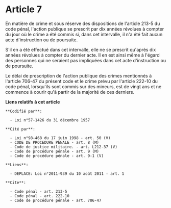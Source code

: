 # Article 7

En matière de crime et sous réserve des dispositions de l'article 213-5 du code pénal, l'action publique se prescrit par dix
années révolues à compter du jour où le crime a été commis si, dans cet intervalle, il n'a été fait aucun acte d'instruction
ou de poursuite.

S'il en a été effectué dans cet intervalle, elle ne se prescrit qu'après dix années révolues à compter du dernier acte. Il en
est ainsi même à l'égard des personnes qui ne seraient pas impliquées dans cet acte d'instruction ou de poursuite. 

Le délai de prescription de l'action publique des crimes mentionnés à l'article 706-47 du présent code et le crime prévu par
l'article 222-10 du code pénal, lorsqu'ils sont commis sur des mineurs, est de vingt ans et ne commence à courir qu'à partir
de la majorité de ces derniers.

**Liens relatifs à cet article**

	**Codifié par**:

	  - Loi n°57-1426 du 31 décembre 1957

	**Cité par**:

	  - Loi n°98-468 du 17 juin 1998 - art. 50 (V)
	  - CODE DE PROCEDURE PENALE - art. 8 (M)
	  - Code de justice militaire. - art. L212-37 (V)
	  - Code de procédure pénale - art. 9 (M)
	  - Code de procédure pénale - art. 9-1 (V)

	**Liens**:

	  - DEPLACE: Loi n°2011-939 du 10 août 2011 - art. 1

	**Cite**:

	  - Code pénal - art. 213-5
	  - Code pénal - art. 222-10
	  - Code de procédure pénale - art. 706-47
